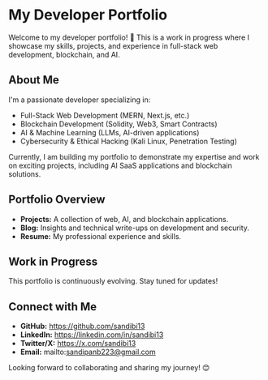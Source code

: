# My Developer Portfolio

Welcome to my developer portfolio! 🚀 This is a work in progress where I showcase my skills, projects, and experience in full-stack web development, blockchain, and AI.

## About Me

I'm a passionate developer specializing in:

- Full-Stack Web Development (MERN, Next.js, etc.)
- Blockchain Development (Solidity, Web3, Smart Contracts)
- AI & Machine Learning (LLMs, AI-driven applications)
- Cybersecurity & Ethical Hacking (Kali Linux, Penetration Testing)

Currently, I am building my portfolio to demonstrate my expertise and work on exciting projects, including AI SaaS applications and blockchain solutions.

## Portfolio Overview

- **Projects:** A collection of web, AI, and blockchain applications.
- **Blog:** Insights and technical write-ups on development and security.
- **Resume:** My professional experience and skills.

## Work in Progress

This portfolio is continuously evolving. Stay tuned for updates!

## Connect with Me

- **GitHub:** https://github.com/sandibi13
- **LinkedIn:** https://linkedin.com/in/sandibi13
- **Twitter/X:** https://x.com/sandibi13
- **Email:** mailto:sandipanb223@gmail.com

Looking forward to collaborating and sharing my journey! 😊
